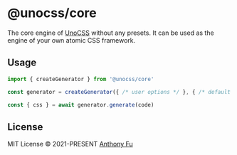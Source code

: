 # @unocss/core

The core engine of [UnoCSS](https://github.com/unocss/unocss) without any presets. It can be used as the engine of your own atomic CSS framework.

## Usage

```ts
import { createGenerator } from '@unocss/core'

const generator = createGenerator({ /* user options */ }, { /* default options */ })

const { css } = await generator.generate(code)
```

## License

MIT License © 2021-PRESENT [Anthony Fu](https://github.com/antfu)

